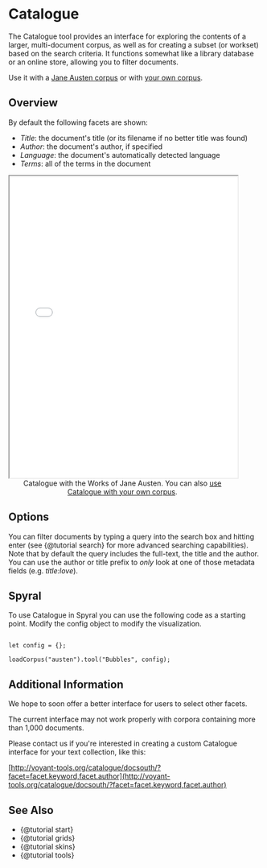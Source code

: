 # Catalogue

The Catalogue tool provides an interface for exploring the contents of a larger, multi-document corpus, as well as for 
creating a subset (or workset) based on the search criteria. It functions somewhat like a library database or an online 
store, allowing you to filter documents.

Use it with a [Jane Austen corpus](../?view=Catalogue&corpus=austen) or with [your own corpus](../?view=Catalogue).

## Overview

By default the following facets are shown:

- *Title*: the document's title (or its filename if no better title was found)
- *Author*: the document's author, if specified
- *Language*: the document's automatically detected language 
- *Terms*: all of the terms in the document

<iframe src="../tool/Catalogue/?corpus=austen&subtitle=The+Works+of+Jane+Austen&facet=facet.title,facet.language" style="width: 90%; height: 600px;"></iframe>
<div style="width: 90%; text-align: center; margin-bottom: 1em;">Catalogue with the Works of Jane Austen. You can also <a href="../?view=Catalogue" target="_blank">use Catalogue with your own corpus</a>.</div>

## Options

You can filter documents  by typing a query into the search box and hitting enter (see {@tutorial search} for more 
advanced searching capabilities). Note that by default the query includes the full-text, the title and the author. You 
can use the author or title prefix to *only* look at one of those metadata fields (e.g. _title:love_).

## Spyral

To use Catalogue in Spyral you can use the following code as a starting point. Modify the config object to modify 
the visualization.

```

let config = {};

loadCorpus("austen").tool("Bubbles", config);

```

## Additional Information

We hope to soon offer a better interface for users to select other facets.

The current interface may not work properly with corpora containing more than 1,000 documents.

Please contact us if you're interested in creating a custom Catalogue interface for your text collection, like this:

[http://voyant-tools.org/catalogue/docsouth/?facet=facet.keyword,facet.author](http://voyant-tools.org/catalogue/docsouth/?facet=facet.keyword,facet.author)

## See Also
- {@tutorial start}
- {@tutorial grids}
- {@tutorial skins}
- {@tutorial tools}
